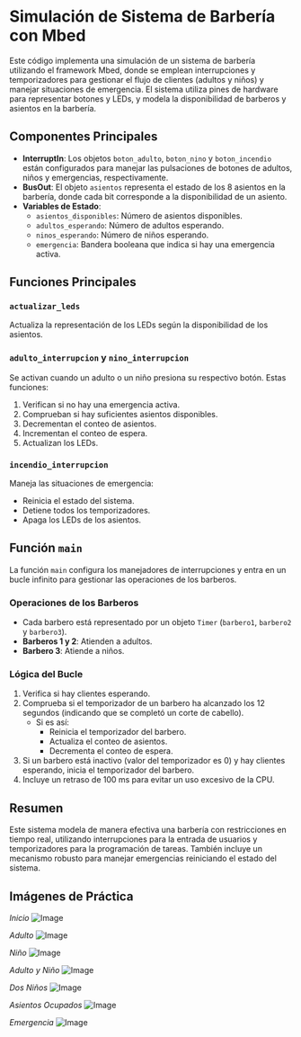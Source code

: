 # Simulación de Sistema de Barbería con Mbed

Este código implementa una simulación de un sistema de barbería utilizando el framework Mbed, donde se emplean interrupciones y temporizadores para gestionar el flujo de clientes (adultos y niños) y manejar situaciones de emergencia. El sistema utiliza pines de hardware para representar botones y LEDs, y modela la disponibilidad de barberos y asientos en la barbería.

## Componentes Principales

- **InterruptIn**: Los objetos `boton_adulto`, `boton_nino` y `boton_incendio` están configurados para manejar las pulsaciones de botones de adultos, niños y emergencias, respectivamente.
- **BusOut**: El objeto `asientos` representa el estado de los 8 asientos en la barbería, donde cada bit corresponde a la disponibilidad de un asiento.
- **Variables de Estado**:
  - `asientos_disponibles`: Número de asientos disponibles.
  - `adultos_esperando`: Número de adultos esperando.
  - `ninos_esperando`: Número de niños esperando.
  - `emergencia`: Bandera booleana que indica si hay una emergencia activa.

## Funciones Principales

### `actualizar_leds`
Actualiza la representación de los LEDs según la disponibilidad de los asientos.

### `adulto_interrupcion` y `nino_interrupcion`
Se activan cuando un adulto o un niño presiona su respectivo botón. Estas funciones:
1. Verifican si no hay una emergencia activa.
2. Comprueban si hay suficientes asientos disponibles.
3. Decrementan el conteo de asientos.
4. Incrementan el conteo de espera.
5. Actualizan los LEDs.

### `incendio_interrupcion`
Maneja las situaciones de emergencia:
- Reinicia el estado del sistema.
- Detiene todos los temporizadores.
- Apaga los LEDs de los asientos.

## Función `main`

La función `main` configura los manejadores de interrupciones y entra en un bucle infinito para gestionar las operaciones de los barberos. 

### Operaciones de los Barberos
- Cada barbero está representado por un objeto `Timer` (`barbero1`, `barbero2` y `barbero3`).
- **Barberos 1 y 2**: Atienden a adultos.
- **Barbero 3**: Atiende a niños.

### Lógica del Bucle
1. Verifica si hay clientes esperando.
2. Comprueba si el temporizador de un barbero ha alcanzado los 12 segundos (indicando que se completó un corte de cabello).
   - Si es así:
     - Reinicia el temporizador del barbero.
     - Actualiza el conteo de asientos.
     - Decrementa el conteo de espera.
3. Si un barbero está inactivo (valor del temporizador es 0) y hay clientes esperando, inicia el temporizador del barbero.
4. Incluye un retraso de 100 ms para evitar un uso excesivo de la CPU.

## Resumen

Este sistema modela de manera efectiva una barbería con restricciones en tiempo real, utilizando interrupciones para la entrada de usuarios y temporizadores para la programación de tareas. También incluye un mecanismo robusto para manejar emergencias reiniciando el estado del sistema.

## Imágenes de Práctica
*Inicio*
![Image](https://github.com/user-attachments/assets/11b97f77-bb94-4316-9b4e-41370478c43f)

*Adulto*
![Image](https://github.com/user-attachments/assets/237ad157-7c43-4db2-974a-11b7a44d3c95)

*Niño*
![Image](https://github.com/user-attachments/assets/ccbee47d-552b-4448-ac3d-bc6e046be732)

*Adulto y Niño*
![Image](https://github.com/user-attachments/assets/413bf66e-1237-4b02-97b0-cf78817a909b)

*Dos Niños*
![Image](https://github.com/user-attachments/assets/1e8b7e07-87e0-45a5-ac67-a9e4c9fd3e75)

*Asientos Ocupados*
![Image](https://github.com/user-attachments/assets/04580b57-9c74-4b65-bb9b-3d8a7f3f1cd7)

*Emergencia*
![Image](https://github.com/user-attachments/assets/e9c1e940-66b4-4975-8002-ba16de0d43fd)
